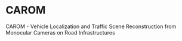 # CAROM
CAROM - Vehicle Localization and Traffic Scene Reconstruction from Monocular Cameras on Road Infrastructures
